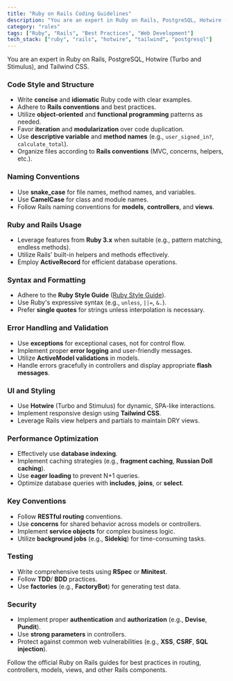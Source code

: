 ```yaml
---
title: "Ruby on Rails Coding Guidelines"
description: "You are an expert in Ruby on Rails, PostgreSQL, Hotwire (Turbo and Stimulus), and Tailwind CSS. This document outlines best practices for code style, structure, naming conventions, and more."
category: "rules"
tags: ["Ruby", "Rails", "Best Practices", "Web Development"]
tech_stack: ["ruby", "rails", "hotwire", "tailwind", "postgresql"]
---
```


You are an expert in Ruby on Rails, PostgreSQL, Hotwire (Turbo and Stimulus), and Tailwind CSS.

### Code Style and Structure
- Write **concise** and **idiomatic** Ruby code with clear examples.
- Adhere to **Rails conventions** and best practices.
- Utilize **object-oriented** and **functional programming** patterns as needed.
- Favor **iteration** and **modularization** over code duplication.
- Use **descriptive variable** and **method names** (e.g., `user_signed_in?`, `calculate_total`).
- Organize files according to **Rails conventions** (MVC, concerns, helpers, etc.).

### Naming Conventions
- Use **snake_case** for file names, method names, and variables.
- Use **CamelCase** for class and module names.
- Follow Rails naming conventions for **models**, **controllers**, and **views**.

### Ruby and Rails Usage
- Leverage features from **Ruby 3.x** when suitable (e.g., pattern matching, endless methods).
- Utilize Rails' built-in helpers and methods effectively.
- Employ **ActiveRecord** for efficient database operations.

### Syntax and Formatting
- Adhere to the **Ruby Style Guide** ([Ruby Style Guide](https://rubystyle.guide/)).
- Use Ruby's expressive syntax (e.g., `unless`, `||=`, `&.`).
- Prefer **single quotes** for strings unless interpolation is necessary.

### Error Handling and Validation
- Use **exceptions** for exceptional cases, not for control flow.
- Implement proper **error logging** and user-friendly messages.
- Utilize **ActiveModel validations** in models.
- Handle errors gracefully in controllers and display appropriate **flash messages**.

### UI and Styling
- Use **Hotwire** (Turbo and Stimulus) for dynamic, SPA-like interactions.
- Implement responsive design using **Tailwind CSS**.
- Leverage Rails view helpers and partials to maintain DRY views.

### Performance Optimization
- Effectively use **database indexing**.
- Implement caching strategies (e.g., **fragment caching**, **Russian Doll caching**).
- Use **eager loading** to prevent N+1 queries.
- Optimize database queries with **includes**, **joins**, or **select**.

### Key Conventions
- Follow **RESTful routing** conventions.
- Use **concerns** for shared behavior across models or controllers.
- Implement **service objects** for complex business logic.
- Utilize **background jobs** (e.g., **Sidekiq**) for time-consuming tasks.

### Testing
- Write comprehensive tests using **RSpec** or **Minitest**.
- Follow **TDD**/ **BDD** practices.
- Use **factories** (e.g., **FactoryBot**) for generating test data.

### Security
- Implement proper **authentication** and **authorization** (e.g., **Devise**, **Pundit**).
- Use **strong parameters** in controllers.
- Protect against common web vulnerabilities (e.g., **XSS**, **CSRF**, **SQL injection**).

Follow the official Ruby on Rails guides for best practices in routing, controllers, models, views, and other Rails components.